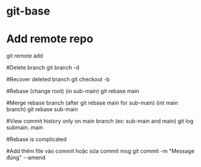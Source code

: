 # git-base
# Add remote repo 
git remote add <repo-name> <link-url-of-repo>

#Delete branch 
git branch -d <branch-name>

#Recover deleted branch
git checkout -b <branch-name> <sha>

#Rebase (change root)
(in sub-main)
git rebase main

#Merge rebase branch
(after git rebase main for sub-main)
(int main branch)
git rebase sub-main

#View commit history only on main branch
(ex: sub-main and main)
git log submain..main


#Rebase is complicated

#Add thêm file vào commit hoặc sửa commit msg
git commit -m "Message đúng" --amend

